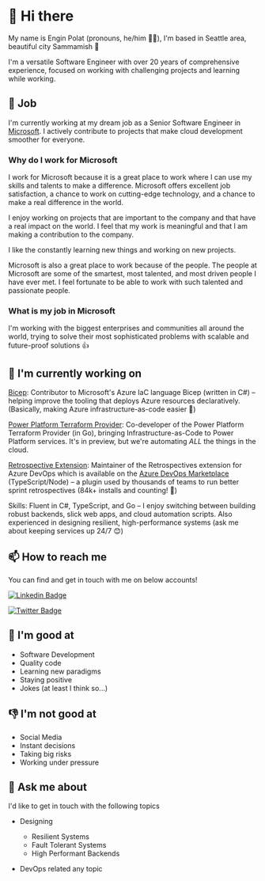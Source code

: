 # 👋 Hi there

My name is Engin Polat (pronouns, he/him 🙋‍♂️), I'm based in Seattle area, beautiful city Sammamish 🌅

I'm a versatile Software Engineer with over 20 years of comprehensive experience, focused on working with challenging projects and learning while working.

## 💼 Job

I'm currently working at my dream job as a Senior Software Engineer in [Microsoft](https://github.com/microsoft). I actively contribute to projects that make cloud development smoother for everyone.

### Why do I work for Microsoft

I work for Microsoft because it is a great place to work where I can use my skills and talents to make a difference. Microsoft offers excellent job satisfaction, a chance to work on cutting-edge technology, and a chance to make a real difference in the world.

I enjoy working on projects that are important to the company and that have a real impact on the world. I feel that my work is meaningful and that I am making a contribution to the company.

I like the constantly learning new things and working on new projects.

Microsoft is also a great place to work because of the people. The people at Microsoft are some of the smartest, most talented, and most driven people I have ever met. I feel fortunate to be able to work with such talented and passionate people.

### What is my job in Microsoft

I'm working with the biggest enterprises and communities all around the world, trying to solve their most sophisticated problems with scalable and future-proof solutions 👍

## 🔭 I'm currently working on

[Bicep](https://github.com/azure/bicep): Contributor to Microsoft's Azure IaC language Bicep (written in C#) – helping improve the tooling that deploys Azure resources declaratively. (Basically, making Azure infrastructure-as-code easier 💪)

[Power Platform Terraform Provider](https://github.com/microsoft/terraform-provider-power-platform): Co-developer of the Power Platform Terraform Provider (in Go), bringing Infrastructure-as-Code to Power Platform services. It's in preview, but we're automating _ALL_ the things in the cloud.

[Retrospective Extension](https://github.com/microsoft/vsts-extension-retrospectives): Maintainer of the Retrospectives extension for Azure DevOps which is available on the [Azure DevOps Marketplace](https://marketplace.visualstudio.com/items?itemName=ms-devlabs.team-retrospectives) (TypeScript/Node) – a plugin used by thousands of teams to run better sprint retrospectives (84k+ installs and counting! 🚀)

Skills: Fluent in C#, TypeScript, and Go – I enjoy switching between building robust backends, slick web apps, and cloud automation scripts. Also experienced in designing resilient, high-performance systems (ask me about keeping services up 24/7 😊)

## 📫 How to reach me

You can find and get in touch with me on below accounts!

[![Linkedin Badge](https://img.shields.io/badge/polatengin-follow%20on%20linkedin-blue?style=for-the-badge&logo=linkedin)](https://www.linkedin.com/in/polatengin/)

[![Twitter Badge](https://img.shields.io/badge/polatengin-follow%20on%20twitter-blue?style=for-the-badge&logo=twitter)](https://twitter.com/polatengin/)

## 💪 I'm good at

- Software Development
- Quality code
- Learning new paradigms
- Staying positive
- Jokes (at least I think so...)

## 👎 I'm not good at

- Social Media
- Instant decisions
- Taking big risks
- Working under pressure

## 💬 Ask me about

I'd like to get in touch with the following topics

- Designing
  - Resilient Systems
  - Fault Tolerant Systems
  - High Performant Backends

- DevOps related any topic
